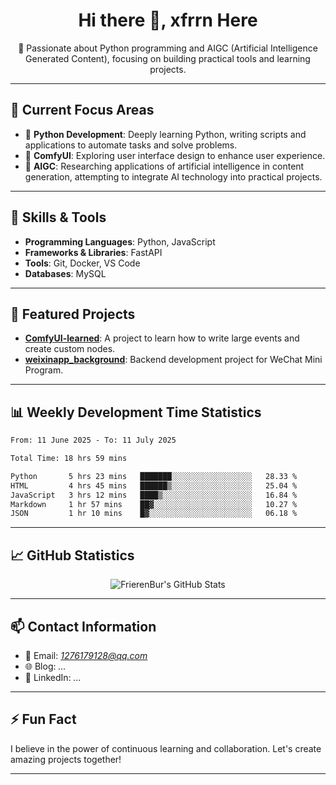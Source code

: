 <h1 align="center">Hi there 👋, xfrrn Here</h1>

<p align="center">
  🎯 Passionate about Python programming and AIGC (Artificial Intelligence Generated Content), focusing on building practical tools and learning projects.
</p>

---

## 🧠 Current Focus Areas

- 🐍 **Python Development**: Deeply learning Python, writing scripts and applications to automate tasks and solve problems.
- 🧩 **ComfyUI**: Exploring user interface design to enhance user experience.
- 🤖 **AIGC**: Researching applications of artificial intelligence in content generation, attempting to integrate AI technology into practical projects.

---

## 🔧 Skills & Tools

- **Programming Languages**: Python, JavaScript
- **Frameworks & Libraries**: FastAPI
- **Tools**: Git, Docker, VS Code
- **Databases**: MySQL

---

## 📂 Featured Projects

- [**ComfyUI-learned**](https://github.com/FrierenBur/ComfyUI-learned): A project to learn how to write large events and create custom nodes.
- [**weixinapp_background**](https://github.com/FrierenBur/weixinapp_background): Backend development project for WeChat Mini Program.

---

## 📊 Weekly Development Time Statistics
<!--START_SECTION:waka-->

```txt
From: 11 June 2025 - To: 11 July 2025

Total Time: 18 hrs 59 mins

Python       5 hrs 23 mins   ███████░░░░░░░░░░░░░░░░░░   28.33 %
HTML         4 hrs 45 mins   ██████▒░░░░░░░░░░░░░░░░░░   25.04 %
JavaScript   3 hrs 12 mins   ████▒░░░░░░░░░░░░░░░░░░░░   16.84 %
Markdown     1 hr 57 mins    ██▓░░░░░░░░░░░░░░░░░░░░░░   10.27 %
JSON         1 hr 10 mins    █▓░░░░░░░░░░░░░░░░░░░░░░░   06.18 %
```

<!--END_SECTION:waka-->



---

## 📈 GitHub Statistics

<p align="center">
  <img src="https://github-readme-stats.vercel.app/api?username=FrierenBur&show_icons=true&theme=radical" alt="FrierenBur's GitHub Stats" />
</p>

---

## 📫 Contact Information

- 📧 Email: *1276179128@qq.com*
- 🌐 Blog: *...*
- 💼 LinkedIn: *...*

---

## ⚡ Fun Fact

I believe in the power of continuous learning and collaboration. Let's create amazing projects together!

---
